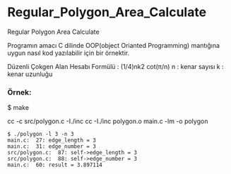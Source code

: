 # Regular_Polygon_Area_Calculate
Regular Polygon Area Calculate

Programın amacı C dilinde OOP(object Orianted Programming) mantığına uygun nasıl kod yazılabilir için bir örnektir.

Düzenli Çokgen Alan Hesabı Formülü : (1/4)nk2 cot(π/n)
n : kenar sayısı
k : kenar uzunluğu

### Örnek:

$ make

cc		-c	src/polygon.c	-I./inc
cc		-I./inc	polygon.o	main.c	-lm	-o	polygon

```
$ ./polygon -l 3 -n 3
main.c:  27: edge_length = 3
main.c:  31: edge_number = 3
src/polygon.c:  87: self->edge_length = 3
src/polygon.c:  88: self->edge_number = 3
main.c:  60: result = 3.897114
```